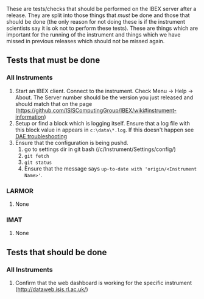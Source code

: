These are tests/checks that should be performed on the IBEX server after a release. They are split into those things that *must* be done and those that should be done (the only reason for not doing these is if the instrument scientists say it is ok not to perform these tests). These are things which are important for the running of the instrument and things which we have missed in previous releases which should not be missed again.

## Tests that must be done

### All Instruments

1. Start an IBEX client. Connect to the instrument. Check Menu -> Help -> About. The Server number should be the version you just released and should match that on the page (https://github.com/ISISComputingGroup/IBEX/wiki#instrument-information)
1. Setup or find a block which is logging itself. Ensure that a log file with this block value in appears in `c:\data\*.log`. If this doesn't happen see [DAE troubleshooting](DAE-Trouble-Shooting)
1. Ensure that the configuration is being pushd. 
    1. go to settings dir in git bash (/c/Instrument/Settings/config/<Instrument>)
    1. `git fetch`
    1. `git status`
    1. Ensure that the message says `up-to-date with 'origin/<Instrument Name>'`.

### LARMOR

1. None

### IMAT

1. None

## Tests that should be done

### All Instruments

1. Confirm that the web dashboard is working for the specific instrument (http://dataweb.isis.rl.ac.uk/)
